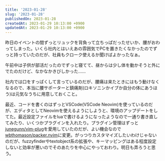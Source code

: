 ```yaml
---
title: '2023-01-28'
slug: '2023-01-28'
publishedOn: 2023-01-28
createdAt: 2023-01-29 10:13:00 +0900
updatedAt: 2023-01-29 10:13:00 +0900
---
```

昨日のイベントの間ずっとリュックを背負って立ちっぱだったせいか、腰がおわってしまった。いくら社内とはいえあの雰囲気でPCを置きたくなかったのでずっと持っていたのだが、社員もクローク使えるか聞けばよかったなぁ。

午前中は子供が部活だったのでずっと寝てて、昼からは少し体を動かそうと外にでたのだけど、なかなかきびしかった……

社内では口をすっぱくして言っているのだが、腰痛は来たときにはもう動けなくなるので、本当に腰サポーターと鎮痛剤(ロキソニンかイブか自分の体にあうほう)は元気なうちに用意しておくこと。

最近、コードを書くのはずっとVSCode(VSCode Neovim)を使っているのだが、エディタとしてNeovimを使えるようにしようと、環境のアップデートをしてた。最近設定ファイルをluaで書けるようになったようなので一通り書き直してみたり、いくつかプラグインを入れたり。プラグイン管理はずっと[junegunn/vim-plug](https://github.com/junegunn/vim-plug)を愛用していたのだが、よい機会なので[wbthomason/packer.nvim](https://github.com/wbthomason/packer.nvim)に変更。がっつりカスタマイズしたいわけじゃないのだが、fuzzyfinderやtextobject系の拡張や、キーマッピングはある程度設定しないと効率が悪いのでそのあたりを中心にやっておわり。明日も弄ろうと思う。
